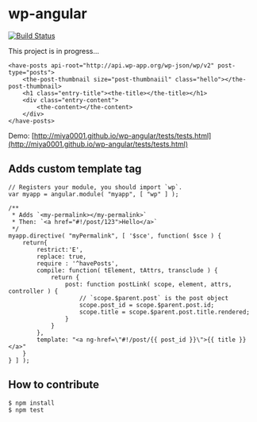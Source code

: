 # wp-angular

[![Build Status](https://travis-ci.org/miya0001/wp-angular.svg?branch=master)](https://travis-ci.org/miya0001/wp-angular)

This project is in progress...

```
<have-posts api-root="http://api.wp-app.org/wp-json/wp/v2" post-type="posts">
	<the-post-thumbnail size="post-thumbnaiil" class="hello"></the-post-thumbnail>
	<h1 class="entry-title"><the-title></the-title></h1>
	<div class="entry-content">
		<the-content></the-content>
	</div>
</have-posts>
```

Demo: [http://miya0001.github.io/wp-angular/tests/tests.html](http://miya0001.github.io/wp-angular/tests/tests.html)

## Adds custom template tag

```
// Registers your module, you should import `wp`.
var myapp = angular.module( "myapp", [ "wp" ] );

/**
 * Adds `<my-permalink></my-permalink>`
 * Then: `<a href="#!/post/123">Hello</a>`
 */
myapp.directive( "myPermalink", [ '$sce', function( $sce ) {
	return{
		restrict:'E',
		replace: true,
		require : '^havePosts',
		compile: function( tElement, tAttrs, transclude ) {
			return {
				post: function postLink( scope, element, attrs, controller ) {
					// `scope.$parent.post` is the post object
					scope.post_id = scope.$parent.post.id;
					scope.title = scope.$parent.post.title.rendered;
				}
			}
		},
		template: "<a ng-href=\"#!/post/{{ post_id }}\">{{ title }}</a>"
	}
} ] );
```

## How to contribute

```
$ npm install
$ npm test
```

